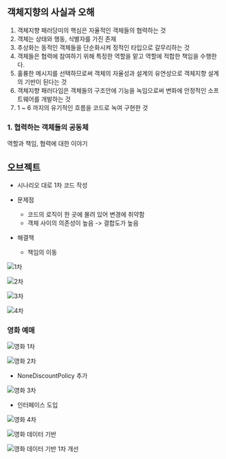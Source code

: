 ## 객체지향의 사실과 오해
1. 객체지향 패러당미의 핵심은 자율적인 객체들의 협력하는 것
2. 객체는 상태와 행동, 식별자를 가진 존재
3. 추상화는 동적인 객체들을 단순화시켜 정적인 타입으로 갈무리하는 것
4. 객체들은 협력에 참여하기 위해 특정한 역할을 맡고 역할에 적합한 책임을 수행한다.
5. 훌륭한 메시지를 선택하므로써 객체의 자율성과 설계의 유연성으로 객체지향 설계의 기반이 된다는 것
6. 객체지향 패러다임은 객체들의 구조안에 기능을 녹임으로써 변화에 안정적인 소프트웨어를 개발하는 것
7. 1 ~ 6 까지의 유기적인 흐름을 코드로 녹여 구현한 것


### 1. 협력하는 객체들의 공동체
역할과 책임, 협력에 대한 이야기


## 오브젝트

- 시나리오 대로 1차 코드 작성

- 문제점
    - 코드의 로직이 한 곳에 몰려 있어 변경에 취약함
    - 객체 사이의 의존성이 높음 -> 결합도가 높음
  
- 해결책
  - 책임의 이동

![1차](docs/audience1.png)

![2차](docs/audience2.png)

![3차](docs/audience3.png)

![4차](docs/audience4.png)

### 영화 예매
![영화 1차](docs/movie1.png)

![영화 2차](docs/movie2.png)
- NoneDiscountPolicy 추가

![영화 3차](docs/movie3.png)
- 인터페이스 도입

![영화 4차](docs/movie4.png)

![영화 데이터 기반](docs/movie_data.png)

![영화 데이터 기반 1차 개선](docs/movie_data2.png)
